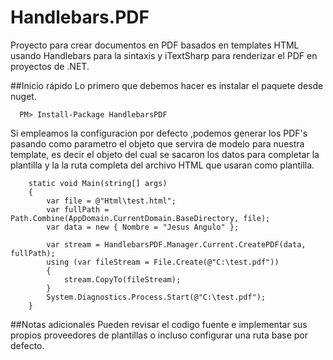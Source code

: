 # Handlebars.PDF
Proyecto para crear documentos en PDF basados en templates HTML usando Handlebars para la sintaxis y iTextSharp para renderizar el PDF en proyectos de .NET.

##Inicio rápido
Lo primero que debemos hacer es instalar el paquete desde nuget.

      PM> Install-Package HandlebarsPDF

Si empleamos la configuracion por defecto ,podemos generar los PDF's pasando como parametro el objeto que servira de modelo para nuestra template, 
es decir el objeto del cual se sacaron los datos para completar la plantilla y la la ruta completa del archivo HTML que usaran como plantilla.

        static void Main(string[] args)
        {
            var file = @"Html\test.html";
            var fullPath = Path.Combine(AppDomain.CurrentDomain.BaseDirectory, file);
            var data = new { Nombre = "Jesus Angulo" };

            var stream = HandlebarsPDF.Manager.Current.CreatePDF(data, fullPath);
            using (var fileStream = File.Create(@"C:\test.pdf"))
            {
                stream.CopyTo(fileStream);
            }
            System.Diagnostics.Process.Start(@"C:\test.pdf");
        }

##Notas adicionales
Pueden revisar el codigo fuente e implementar sus propios proveedores de plantillas o incluso configurar una ruta base por defecto.
